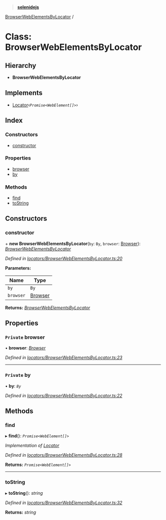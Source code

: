 > **[selenidejs](../README.md)**

[BrowserWebElementsByLocator](browserwebelementsbylocator.md) /

# Class: BrowserWebElementsByLocator

## Hierarchy

* **BrowserWebElementsByLocator**

## Implements

* [Locator](../interfaces/locator.md)‹*`Promise<WebElement[]>`*›

## Index

### Constructors

* [constructor](browserwebelementsbylocator.md#constructor)

### Properties

* [browser](browserwebelementsbylocator.md#private-browser)
* [by](browserwebelementsbylocator.md#private-by)

### Methods

* [find](browserwebelementsbylocator.md#find)
* [toString](browserwebelementsbylocator.md#tostring)

## Constructors

###  constructor

\+ **new BrowserWebElementsByLocator**(`by`: `By`, `browser`: [Browser](browser.md)): *[BrowserWebElementsByLocator](browserwebelementsbylocator.md)*

*Defined in [locators/BrowserWebElementsByLocator.ts:20](https://github.com/KnowledgeExpert/selenidejs/blob/master/lib/locators/BrowserWebElementsByLocator.ts#L20)*

**Parameters:**

Name | Type |
------ | ------ |
`by` | `By` |
`browser` | [Browser](browser.md) |

**Returns:** *[BrowserWebElementsByLocator](browserwebelementsbylocator.md)*

## Properties

### `Private` browser

• **browser**: *[Browser](browser.md)*

*Defined in [locators/BrowserWebElementsByLocator.ts:23](https://github.com/KnowledgeExpert/selenidejs/blob/master/lib/locators/BrowserWebElementsByLocator.ts#L23)*

___

### `Private` by

• **by**: *`By`*

*Defined in [locators/BrowserWebElementsByLocator.ts:22](https://github.com/KnowledgeExpert/selenidejs/blob/master/lib/locators/BrowserWebElementsByLocator.ts#L22)*

## Methods

###  find

▸ **find**(): *`Promise<WebElement[]>`*

*Implementation of [Locator](../interfaces/locator.md)*

*Defined in [locators/BrowserWebElementsByLocator.ts:28](https://github.com/KnowledgeExpert/selenidejs/blob/master/lib/locators/BrowserWebElementsByLocator.ts#L28)*

**Returns:** *`Promise<WebElement[]>`*

___

###  toString

▸ **toString**(): *string*

*Defined in [locators/BrowserWebElementsByLocator.ts:32](https://github.com/KnowledgeExpert/selenidejs/blob/master/lib/locators/BrowserWebElementsByLocator.ts#L32)*

**Returns:** *string*